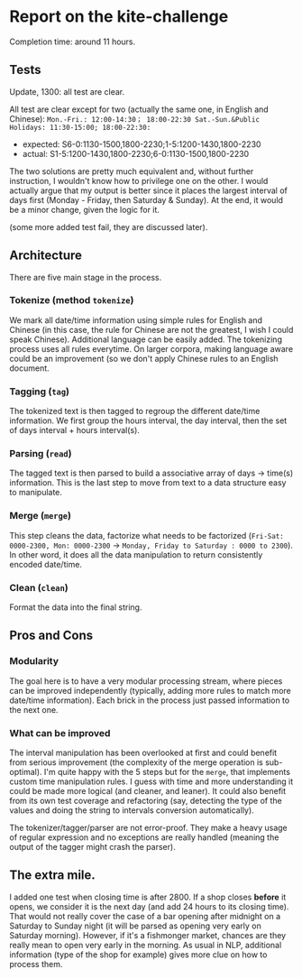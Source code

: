 # Report on the kite-challenge

Completion time: around 11 hours.

## Tests

Update, 1300: all test are clear.

All test are clear except for two (actually the same one, in English and Chinese):
`Mon.-Fri.: 12:00-14:30； 18:00-22:30
Sat.-Sun.&Public Holidays: 11:30-15:00; 18:00-22:30:`

- expected: S6-0:1130-1500,1800-2230;1-5:1200-1430,1800-2230
- actual: S1-5:1200-1430,1800-2230;6-0:1130-1500,1800-2230

The two solutions are pretty much equivalent and, without further instruction, I wouldn't know how to privilege one on
the other. I would actually argue that my output is better since it places the largest interval of days first (Monday -
Friday, then Saturday & Sunday). At the end, it would be a minor change, given the logic for it.

(some more added test fail, they are discussed later).

## Architecture

There are five main stage in the process.

### Tokenize (method `tokenize`)

We mark all date/time information using simple rules for English and Chinese (in this case, the rule for Chinese are not
the greatest, I wish I could speak Chinese). Additional language can be easily added. The tokenizing process uses all
rules everytime. On larger corpora, making language aware could be an improvement (so we don't apply Chinese rules to an
English document.

### Tagging (`tag`)

The tokenized text is then tagged to regroup the different date/time information. We first group the hours interval, the
day interval, then the set of days interval + hours interval(s).

### Parsing (`read`)

The tagged text is then parsed to build a associative array of days -> time(s) information. This is the last step to
move from text to a data structure easy to manipulate.

### Merge (`merge`)

This step cleans the data, factorize what needs to be factorized
(`Fri-Sat: 0000-2300, Mon: 0000-2300` -> `Monday, Friday to Saturday : 0000 to 2300`). In other word, it does all the
data manipulation to return consistently encoded date/time.

### Clean (`clean`)

Format the data into the final string.

## Pros and Cons

### Modularity

The goal here is to have a very modular processing stream, where pieces can be improved independently (typically, adding
more rules to match more date/time information). Each brick in the process just passed information to the next one.

### What can be improved

The interval manipulation has been overlooked at first and could benefit from serious improvement (the complexity of the
merge operation is sub-optimal). I'm quite happy with the 5 steps but for the `merge`, that implements custom time
manipulation rules. I guess with time and more understanding it could be made more logical (and cleaner, and leaner). It
could also benefit from its own test coverage and refactoring (say, detecting the type of the values and doing the
string to intervals conversion automatically).

The tokenizer/tagger/parser are not error-proof. They make a heavy usage of regular expression and no exceptions are
really handled (meaning the output of the tagger might crash the parser).


## The extra mile.

I added one test when closing time is after 2800. If a shop closes __before__ it opens, we consider it is the next
day (and add 24 hours to its closing time). That would not really cover the case of a bar opening after midnight on a
Saturday to Sunday night (it will be parsed as opening very early on Saturday morning). However, if it's a fishmonger
market, chances are they really mean to open very early in the morning. As usual in NLP, additional information (type
of the shop for example) gives more clue on how to process them.

